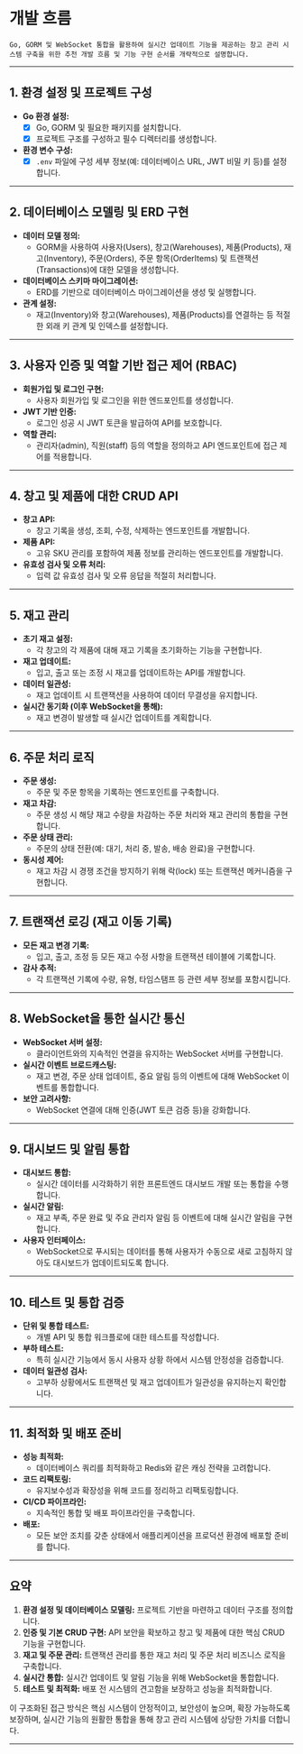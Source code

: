 # 개발 흐름

```
Go, GORM 및 WebSocket 통합을 활용하여 실시간 업데이트 기능을 제공하는 창고 관리 시스템 구축을 위한 추천 개발 흐름 및 기능 구현 순서를 개략적으로 설명합니다.
```

---

## 1. 환경 설정 및 프로젝트 구성
- **Go 환경 설정:**  
  - [x] Go, GORM 및 필요한 패키지를 설치합니다.
  - [x] 프로젝트 구조를 구성하고 필수 디렉터리를 생성합니다.
- **환경 변수 구성:**  
  - [x] `.env` 파일에 구성 세부 정보(예: 데이터베이스 URL, JWT 비밀 키 등)를 설정합니다.

---

## 2. 데이터베이스 모델링 및 ERD 구현
- **데이터 모델 정의:**  
  - GORM을 사용하여 사용자(Users), 창고(Warehouses), 제품(Products), 재고(Inventory), 주문(Orders), 주문 항목(OrderItems) 및 트랜잭션(Transactions)에 대한 모델을 생성합니다.
- **데이터베이스 스키마 마이그레이션:**  
  - ERD를 기반으로 데이터베이스 마이그레이션을 생성 및 실행합니다.
- **관계 설정:**  
  - 재고(Inventory)와 창고(Warehouses), 제품(Products)를 연결하는 등 적절한 외래 키 관계 및 인덱스를 설정합니다.

---

## 3. 사용자 인증 및 역할 기반 접근 제어 (RBAC)
- **회원가입 및 로그인 구현:**  
  - 사용자 회원가입 및 로그인을 위한 엔드포인트를 생성합니다.
- **JWT 기반 인증:**  
  - 로그인 성공 시 JWT 토큰을 발급하여 API를 보호합니다.
- **역할 관리:**  
  - 관리자(admin), 직원(staff) 등의 역할을 정의하고 API 엔드포인트에 접근 제어를 적용합니다.

---

## 4. 창고 및 제품에 대한 CRUD API
- **창고 API:**  
  - 창고 기록을 생성, 조회, 수정, 삭제하는 엔드포인트를 개발합니다.
- **제품 API:**  
  - 고유 SKU 관리를 포함하여 제품 정보를 관리하는 엔드포인트를 개발합니다.
- **유효성 검사 및 오류 처리:**  
  - 입력 값 유효성 검사 및 오류 응답을 적절히 처리합니다.

---

## 5. 재고 관리
- **초기 재고 설정:**  
  - 각 창고의 각 제품에 대해 재고 기록을 초기화하는 기능을 구현합니다.
- **재고 업데이트:**  
  - 입고, 출고 또는 조정 시 재고를 업데이트하는 API를 개발합니다.
- **데이터 일관성:**  
  - 재고 업데이트 시 트랜잭션을 사용하여 데이터 무결성을 유지합니다.
- **실시간 동기화 (이후 WebSocket을 통해):**  
  - 재고 변경이 발생할 때 실시간 업데이트를 계획합니다.

---

## 6. 주문 처리 로직
- **주문 생성:**  
  - 주문 및 주문 항목을 기록하는 엔드포인트를 구축합니다.
- **재고 차감:**  
  - 주문 생성 시 해당 재고 수량을 차감하는 주문 처리와 재고 관리의 통합을 구현합니다.
- **주문 상태 관리:**  
  - 주문의 상태 전환(예: 대기, 처리 중, 발송, 배송 완료)을 구현합니다.
- **동시성 제어:**  
  - 재고 차감 시 경쟁 조건을 방지하기 위해 락(lock) 또는 트랜잭션 메커니즘을 구현합니다.

---

## 7. 트랜잭션 로깅 (재고 이동 기록)
- **모든 재고 변경 기록:**  
  - 입고, 출고, 조정 등 모든 재고 수정 사항을 트랜잭션 테이블에 기록합니다.
- **감사 추적:**  
  - 각 트랜잭션 기록에 수량, 유형, 타임스탬프 등 관련 세부 정보를 포함시킵니다.

---

## 8. WebSocket을 통한 실시간 통신
- **WebSocket 서버 설정:**  
  - 클라이언트와의 지속적인 연결을 유지하는 WebSocket 서버를 구현합니다.
- **실시간 이벤트 브로드캐스팅:**  
  - 재고 변경, 주문 상태 업데이트, 중요 알림 등의 이벤트에 대해 WebSocket 이벤트를 통합합니다.
- **보안 고려사항:**  
  - WebSocket 연결에 대해 인증(JWT 토큰 검증 등)을 강화합니다.

---

## 9. 대시보드 및 알림 통합
- **대시보드 통합:**  
  - 실시간 데이터를 시각화하기 위한 프론트엔드 대시보드 개발 또는 통합을 수행합니다.
- **실시간 알림:**  
  - 재고 부족, 주문 완료 및 주요 관리자 알림 등 이벤트에 대해 실시간 알림을 구현합니다.
- **사용자 인터페이스:**  
  - WebSocket으로 푸시되는 데이터를 통해 사용자가 수동으로 새로 고침하지 않아도 대시보드가 업데이트되도록 합니다.

---

## 10. 테스트 및 통합 검증
- **단위 및 통합 테스트:**  
  - 개별 API 및 통합 워크플로에 대한 테스트를 작성합니다.
- **부하 테스트:**  
  - 특히 실시간 기능에서 동시 사용자 상황 하에서 시스템 안정성을 검증합니다.
- **데이터 일관성 검사:**  
  - 고부하 상황에서도 트랜잭션 및 재고 업데이트가 일관성을 유지하는지 확인합니다.

---

## 11. 최적화 및 배포 준비
- **성능 최적화:**  
  - 데이터베이스 쿼리를 최적화하고 Redis와 같은 캐싱 전략을 고려합니다.
- **코드 리팩토링:**  
  - 유지보수성과 확장성을 위해 코드를 정리하고 리팩토링합니다.
- **CI/CD 파이프라인:**  
  - 지속적인 통합 및 배포 파이프라인을 구축합니다.
- **배포:**  
  - 모든 보안 조치를 갖춘 상태에서 애플리케이션을 프로덕션 환경에 배포할 준비를 합니다.

---

## 요약

1. **환경 설정 및 데이터베이스 모델링:** 프로젝트 기반을 마련하고 데이터 구조를 정의합니다.
2. **인증 및 기본 CRUD 구현:** API 보안을 확보하고 창고 및 제품에 대한 핵심 CRUD 기능을 구현합니다.
3. **재고 및 주문 관리:** 트랜잭션 관리를 통한 재고 처리 및 주문 처리 비즈니스 로직을 구축합니다.
4. **실시간 통합:** 실시간 업데이트 및 알림 기능을 위해 WebSocket을 통합합니다.
5. **테스트 및 최적화:** 배포 전 시스템의 견고함을 보장하고 성능을 최적화합니다.

이 구조화된 접근 방식은 핵심 시스템이 안정적이고, 보안성이 높으며, 확장 가능하도록 보장하며, 실시간 기능의 원활한 통합을 통해 창고 관리 시스템에 상당한 가치를 더합니다.

---
